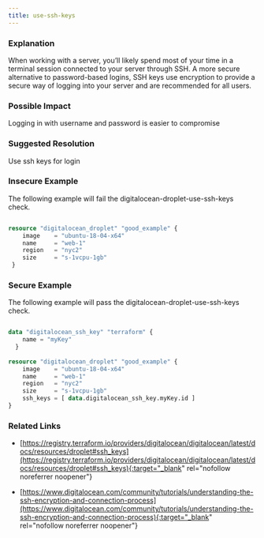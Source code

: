 ```yaml
---
title: use-ssh-keys
---
```


### Explanation


When working with a server, you’ll likely spend most of your time in a terminal session connected to your server through SSH. A more secure alternative to password-based logins, SSH keys use encryption to provide a secure way of logging into your server and are recommended for all users.


### Possible Impact
Logging in with username and password is easier to compromise

### Suggested Resolution
Use ssh keys for login


### Insecure Example

The following example will fail the digitalocean-droplet-use-ssh-keys check.

```terraform

resource "digitalocean_droplet" "good_example" {
	image    = "ubuntu-18-04-x64"
	name     = "web-1"
	region   = "nyc2"
	size     = "s-1vcpu-1gb"
 }

```



### Secure Example

The following example will pass the digitalocean-droplet-use-ssh-keys check.

```terraform

data "digitalocean_ssh_key" "terraform" {
	name = "myKey"
  }
  
resource "digitalocean_droplet" "good_example" {
	image    = "ubuntu-18-04-x64"
	name     = "web-1"
	region   = "nyc2"
	size     = "s-1vcpu-1gb"
	ssh_keys = [ data.digitalocean_ssh_key.myKey.id ]
}

```




### Related Links


- [https://registry.terraform.io/providers/digitalocean/digitalocean/latest/docs/resources/droplet#ssh_keys](https://registry.terraform.io/providers/digitalocean/digitalocean/latest/docs/resources/droplet#ssh_keys){:target="_blank" rel="nofollow noreferrer noopener"}

- [https://www.digitalocean.com/community/tutorials/understanding-the-ssh-encryption-and-connection-process](https://www.digitalocean.com/community/tutorials/understanding-the-ssh-encryption-and-connection-process){:target="_blank" rel="nofollow noreferrer noopener"}


